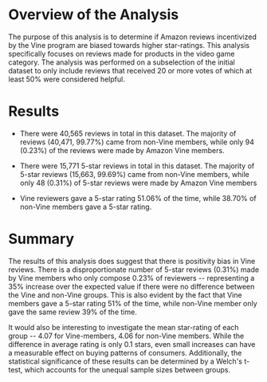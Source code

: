 # Overview of the Analysis
The purpose of this analysis is to determine if Amazon reviews incentivized by the Vine program are biased towards higher star-ratings. This analysis specifically focuses on reviews made for products in the video game category. The analysis was performed on a subselection of the initial dataset to only include reviews that received 20 or more votes of which at least 50% were considered helpful.

# Results

* There were 40,565 reviews in total in this dataset. The majority of reviews (40,471, 99.77%) came from non-Vine members, while only 94 (0.23%) of the reviews were made by Amazon Vine members.

* There were 15,771 5-star reviews in total in this dataset. The majority of 5-star reviews (15,663, 99.69%) came from non-Vine members, while only 48 (0.31%) of 5-star reviews were made by Amazon Vine members

* Vine reviewers gave a 5-star rating 51.06% of the time, while 38.70% of non-Vine members gave a 5-star rating. 

# Summary

The results of this analysis does suggest that there is positivity bias in Vine reviews. There is a disproportionate number of 5-star reviews (0.31%) made by Vine members who only compose 0.23% of reviewers -- representing a 35% increase over the expected value if there were no difference between the Vine and non-Vine groups. This is also evident by the fact that Vine members gave a 5-star rating 51% of the time, while non-Vine member only gave the same review 39% of the time.

It would also be interesting to investigate the mean star-rating of each group -- 4.07 for Vine-members, 4.06 for non-Vine members. While the difference in average rating is only 0.1 stars, even small increases can have a measurable effect on buying patterns of consumers. Additionally, the statistical significance of these results can be determined by a Welch's t-test, which accounts for the unequal sample sizes between groups. 